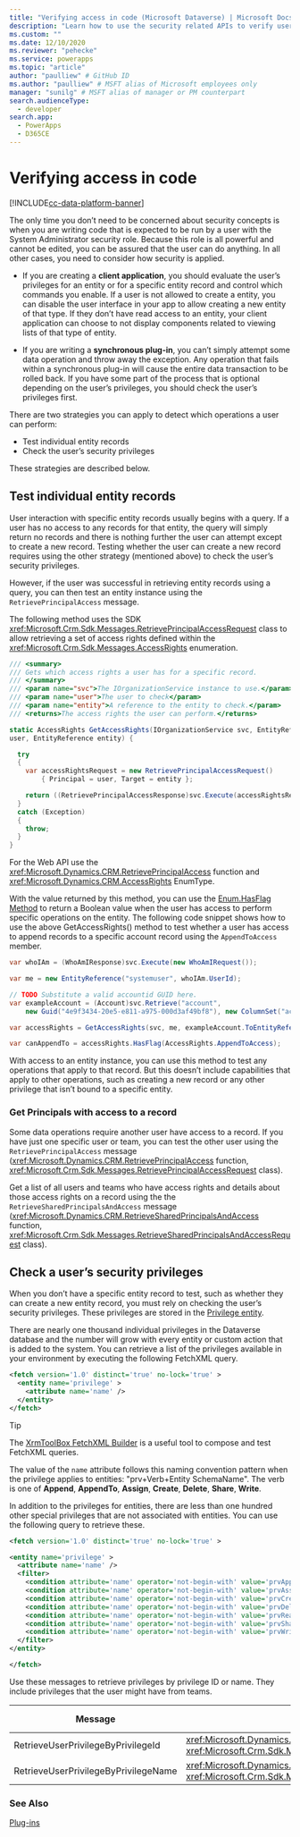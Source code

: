 ```yaml
---
title: "Verifying access in code (Microsoft Dataverse) | Microsoft Docs" # Intent and product brand in a unique string of 43-59 chars including spaces
description: "Learn how to use the security related APIs to verify user access to a record." # 115-145 characters including spaces. This abstract displays in the search result.
ms.custom: ""
ms.date: 12/10/2020
ms.reviewer: "pehecke"
ms.service: powerapps
ms.topic: "article"
author: "paulliew" # GitHub ID
ms.author: "paulliew" # MSFT alias of Microsoft employees only
manager: "sunilg" # MSFT alias of manager or PM counterpart
search.audienceType: 
  - developer
search.app: 
  - PowerApps
  - D365CE
---
```


# Verifying access in code

[!INCLUDE[cc-data-platform-banner](../../includes/cc-data-platform-banner.md)]

The only time you don’t need to be concerned about security concepts is when you
are writing code that is expected to be run by a user with the System
Administrator security role. Because this role is all powerful and cannot be
edited, you can be assured that the user can do anything. In all other cases,
you need to consider how security is applied.

- If you are creating a **client application**, you should evaluate the user’s
    privileges for an entity or for a specific entity record and control which
    commands you enable. If a user is not allowed to create a entity, you can
    disable the user interface in your app to allow creating a new entity of that type. If they don’t have read access to an entity, your client application can choose to not
    display components related to viewing lists of that type of entity.

- If you are writing a **synchronous plug-in**, you can’t simply attempt some
    data operation and throw away the exception. Any operation that fails within a
    synchronous plug-in will cause the entire data transaction to be rolled back. If
    you have some part of the process that is optional depending on the user’s
    privileges, you should check the user’s privileges first.

There are two strategies you can apply to detect which operations a user can
perform:

- Test individual entity records
- Check the user’s security privileges

These strategies are described below.

## Test individual entity records

User interaction with specific entity records usually begins with a query. If a
user has no access to any records for that entity, the query will simply return
no records and there is nothing further the user can attempt except to create a
new record. Testing whether the user can create a new record requires using the
other strategy (mentioned above) to check the user’s security privileges.

However, if the user was successful in retrieving entity records using a query, you
can then test an entity instance using the `RetrievePrincipalAccess` message.

The following method uses the SDK <xref:Microsoft.Crm.Sdk.Messages.RetrievePrincipalAccessRequest> class to allow retrieving a set of access rights defined within the <xref:Microsoft.Crm.Sdk.Messages.AccessRights> enumeration.

```csharp
/// <summary>
/// Gets which access rights a user has for a specific record.
/// </summary>
/// <param name="svc">The IOrganizationService instance to use.</param>
/// <param name="user">The user to check</param>
/// <param name="entity">A reference to the entity to check.</param>
/// <returns>The access rights the user can perform.</returns>

static AccessRights GetAccessRights(IOrganizationService svc, EntityReference
user, EntityReference entity) {

  try
  {
    var accessRightsRequest = new RetrievePrincipalAccessRequest() 
        { Principal = user, Target = entity };

    return ((RetrievePrincipalAccessResponse)svc.Execute(accessRightsRequest)).AccessRights;
  }
  catch (Exception)
  {
    throw;
  }
}
```

For the Web API use the <xref:Microsoft.Dynamics.CRM.RetrievePrincipalAccess> function and <xref:Microsoft.Dynamics.CRM.AccessRights> EnumType.

With the value returned by this method, you can use the [Enum.HasFlag Method](/dotnet/api/system.enum.hasflag#System_Enum_HasFlag_System_Enum_)
to return a Boolean value when the user has access to perform specific
operations on the entity. The following code snippet shows how to use the above
GetAccessRights() method to test whether a user has access to append records
to a specific account record using the `AppendToAccess` member.

```C#
var whoIAm = (WhoAmIResponse)svc.Execute(new WhoAmIRequest());

var me = new EntityReference("systemuser", whoIAm.UserId);

// TODO Substitute a valid accountid GUID here.
var exampleAccount = (Account)svc.Retrieve("account",
    new Guid("4e9f3434-20e5-e811-a975-000d3af49bf8"), new ColumnSet("accountid"));

var accessRights = GetAccessRights(svc, me, exampleAccount.ToEntityReference());

var canAppendTo = accessRights.HasFlag(AccessRights.AppendToAccess);
```

With access to an entity instance, you can use this method to test any
operations that apply to that record. But this doesn’t include capabilities that
apply to other operations, such as creating a new record or any other privilege
that isn’t bound to a specific entity.

### Get Principals with access to a record

Some data operations require another user have access to a record. If you have
just one specific user or team, you can test the other user using the `RetrievePrincipalAccess` message (<xref:Microsoft.Dynamics.CRM.RetrievePrincipalAccess> function, <xref:Microsoft.Crm.Sdk.Messages.RetrievePrincipalAccessRequest> class).

Get a list of all users and teams who have access rights and details about
those access rights on a record using the the `RetrieveSharedPrincipalsAndAccess` message (<xref:Microsoft.Dynamics.CRM.RetrieveSharedPrincipalsAndAccess> function, <xref:Microsoft.Crm.Sdk.Messages.RetrieveSharedPrincipalsAndAccessRequest> class).

## Check a user’s security privileges

When you don’t have a specific entity record to test, such as whether they can
create a new entity record, you must rely on checking the user’s security
privileges. These privileges are stored in the [Privilege entity](reference/entities/privilege.md).

There are nearly one thousand individual privileges in the Dataverse database and the
number will grow with every entity or custom action that is added to the system.
You can retrieve a list of the privileges available in your environment by executing the
following FetchXML query.

```XML
<fetch version='1.0' distinct='true' no-lock='true' >
  <entity name='privilege' >
    <attribute name='name' />
  </entity>
</fetch>
```

> [!TIP]
> The [XrmToolBox FetchXML Builder](https://www.xrmtoolbox.com/plugins/Cinteros.Xrm.FetchXmlBuilder/) is a useful tool to compose and test FetchXML queries.

The value of the `name` attribute follows this naming convention pattern when the
privilege applies to entities: "prv+Verb+Entity SchemaName". The verb is one of **Append**, **AppendTo**, **Assign**, **Create**, **Delete**,
**Share**, **Write**.

In addition to the privileges for entities, there are less than one hundred other
special privileges that are not associated with entities. You can use the
following query to retrieve these.

```XML
<fetch version='1.0' distinct='true' no-lock='true' >

<entity name='privilege' >
  <attribute name='name' />
  <filter>
    <condition attribute='name' operator='not-begin-with' value='prvAppend' />
    <condition attribute='name' operator='not-begin-with' value='prvAssign' />
    <condition attribute='name' operator='not-begin-with' value='prvCreate' />
    <condition attribute='name' operator='not-begin-with' value='prvDelete' />
    <condition attribute='name' operator='not-begin-with' value='prvRead' />
    <condition attribute='name' operator='not-begin-with' value='prvShare' />
    <condition attribute='name' operator='not-begin-with' value='prvWrite' />
  </filter>
</entity>

</fetch>
```

Use these messages to retrieve privileges by privilege ID or name. They include privileges that the user might have from teams.

| Message | Web API function,<br/> SDK API class |
| --- | --- |
| RetrieveUserPrivilegeByPrivilegeId | <xref:Microsoft.Dynamics.CRM.RetrieveUserPrivilegeByPrivilegeId>,<br/> <xref:Microsoft.Crm.Sdk.Messages.RetrieveUserPrivilegeByPrivilegeIdRequest> |
| RetrieveUserPrivilegeByPrivilegeName | <xref:Microsoft.Dynamics.CRM.RetrieveUserPrivilegeByPrivilegeId>,<br/> <xref:Microsoft.Crm.Sdk.Messages.RetrieveUserPrivilegeByPrivilegeNameRequest> |

### See Also

[Plug-ins](plug-ins.md)